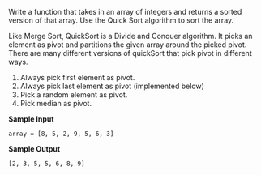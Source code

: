 Write a function that takes in an array of integers and returns a sorted version of that array. Use the Quick Sort algorithm to sort the array.

Like Merge Sort, QuickSort is a Divide and Conquer algorithm. It picks an element as pivot and partitions the given array around the picked pivot. There are many different versions of quickSort that pick pivot in different ways. 

1. Always pick first element as pivot.
2. Always pick last element as pivot (implemented below)
3. Pick a random element as pivot.
4. Pick median as pivot.

**Sample Input**

```
array = [8, 5, 2, 9, 5, 6, 3]
```

**Sample Output**

```
[2, 3, 5, 5, 6, 8, 9]
```
